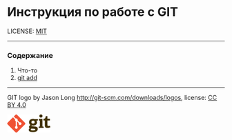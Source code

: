 # Инструкция по работе с GIT

LICENSE: [MIT](./license.md)

---

### Содержание

1. Что-то
2. [git add](./add.md)

---

GIT logo by Jason Long http://git-scm.com/downloads/logos, license: [CC BY 4.0](https://creativecommons.org/licenses/by/4.0/)

<img src="./assets/git_logo.png" alt="GIT logo by Jason Long" width="100"/>